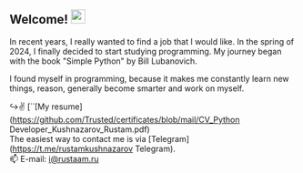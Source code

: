 ## Welcome! <img src="https://media.giphy.com/media/hvRJCLFzcasrR4ia7z/giphy.gif" width="25px">

In recent years, I really wanted to find a job that I would like. In the spring of 2024, I finally decided to start studying programming. My journey began with the book "Simple Python" by Bill Lubanovich.

I found myself in programming, because it makes me constantly learn new things, reason, generally become smarter and work on myself.

↪️✌️ [́ ́ [My resume](https://github.com/Trusted/certificates/blob/mail/CV_Python Developer_Kushnazarov_Rustam.pdf)  
The easiest way to contact me is via [Telegram](https://t.me/rustamkushnazarov Telegram).  
📫 E-mail: [i@rustaam.ru](mailto:i@rustaam.ru)
